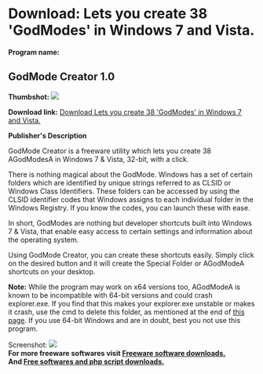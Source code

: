# Download: Lets you create 38 'GodModes' in Windows 7 and Vista.

**Program name:**

## GodMode Creator 1.0

  
**Thumbshot:** ![](http://www.freewarefiles.com/screenshot/godmodecreator_md.jpg)   
  
**Download link:** [Download Lets you create 38 'GodModes' in Windows 7 and Vista.](http://freesoftwares.boysofts.com/GodMode-Creator_program_54373.html)  
  


**Publisher's Description**  
  


GodMode Creator is a freeware utility which lets you create 38 AGodModesA in Windows 7 & Vista, 32-bit, with a click. 

There is nothing magical about the GodMode. Windows has a set of certain folders which are identified by unique strings referred to as CLSID or Windows Class Identifiers. These folders can be accessed by using the CLSID identifier codes that Windows assigns to each individual folder in the Windows Registry. If you know the codes, you can launch these with ease.

In short, GodModes are nothing but developer shortcuts built into Windows 7 & Vista, that enable easy access to certain settings and information about the operating system.

Using GodMode Creator, you can create these shortcuts easily. Simply click on the desired button and it will create the Special Folder or AGodModeA shortcuts on your desktop.

**Note:** While the program may work on x64 versions too, AGodModeA is known to be incompatible with 64-bit versions and could crash explorer.exe. If you find that this makes your explorer.exe unstable or makes it crash, use the cmd to delete this folder, as mentioned at the end of [this page](http://www.winvistaclub.com/g31.html). If you use 64-bit Windows and are in doubt, best you not use this program.

  
  
Screenshot: ![](http://www.freewarefiles.com/screenshot/godmodecreator.jpg)   
**For more freeware softwares visit [Freeware software downloads.](http://freesoftwares.boysofts.com/)**   
**And [Free softwares and php script downloads.](http://www.boysofts.com/)**
